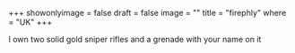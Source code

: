 +++
showonlyimage = false
draft = false
image = ""
title = "firephly"
where = "UK"
+++

I own two solid gold sniper rifles and a grenade with your name on it